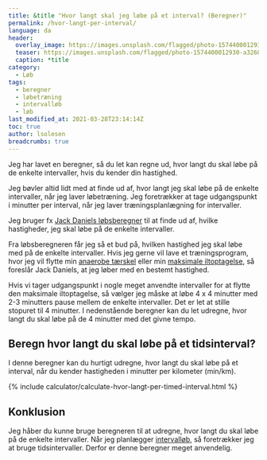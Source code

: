 ```yaml
---
title: &title "Hvor langt skal jeg løbe på et interval? (Beregner)"
permalink: /hvor-langt-per-interval/
language: da
header:
  overlay_image: https://images.unsplash.com/flagged/photo-1574400012930-a326002c1796?ixid=MXwxMjA3fDB8MHxwaG90by1wYWdlfHx8fGVufDB8fHw%3D&ixlib=rb-1.2.1&auto=format&fit=crop&h=630&w=1200&q=10
  teaser: https://images.unsplash.com/flagged/photo-1574400012930-a326002c1796?ixid=MXwxMjA3fDB8MHxwaG90by1wYWdlfHx8fGVufDB8fHw%3D&ixlib=rb-1.2.1&auto=format&fit=crop&h=300&w=400&q=10
  caption: *title
category:
  - Løb
tags:
  - beregner
  - løbetræning
  - intervalløb
  - løb
last_modified_at: 2021-03-28T23:14:14Z
toc: true
author: lsolesen
breadcrumbs: true
---
```


Jeg har lavet en beregner, så du let kan regne ud, hvor langt du skal løbe på de enkelte intervaller, hvis du kender din hastighed.

Jeg bøvler altid lidt med at finde ud af, hvor langt jeg skal løbe på de enkelte intervaller, når jeg laver løbetræning. Jeg foretrækker at tage udgangspunkt i minutter per interval, når jeg laver træningsplanlægning for intervaller.

Jeg bruger fx [Jack Daniels løbsberegner](/loebesiden-jack-daniels-loebeberegner/) til at finde ud af, hvilke hastigheder, jeg skal løbe på de enkelte intervaller.

Fra løbsberegneren får jeg så et bud på, hvilken hastighed jeg skal løbe med på de enkelte intervaller. Hvis jeg gerne vil lave et træningsprogram, hvor jeg vil flytte min [anaerobe tærskel](/anaerobe-taerskel/) eller min [maksimale iltoptagelse](/maksimale-iltoptagelse-vo2max/), så foreslår Jack Daniels, at jeg løber med en bestemt hastighed.

Hvis vi tager udgangspunkt i nogle meget anvendte intervaller for at flytte den maksimale iltoptagelse, så vælger jeg måske at løbe 4 x 4 minutter med 2-3 minutters pause mellem de enkelte intervaller. Det er let at stille stopuret til 4 minutter. I nedenstående beregner kan du let udregne, hvor langt du skal løbe på de 4 minutter med det givne tempo.

## Beregn hvor langt du skal løbe på et tidsinterval?

I denne beregner kan du hurtigt udregne, hvor langt du skal løbe på et interval, når du kender hastigheden i minutter per kilometer (min/km).

{% include calculator/calculate-hvor-langt-per-timed-interval.html %}

## Konklusion

Jeg håber du kunne bruge beregneren til at udregne, hvor langt du skal løbe på de enkelte intervaller. Når jeg planlægger [intervalløb](/intervallob-intervaltraening/), så foretrækker jeg at bruge tidsintervaller. Derfor er denne beregner meget anvendelig.
